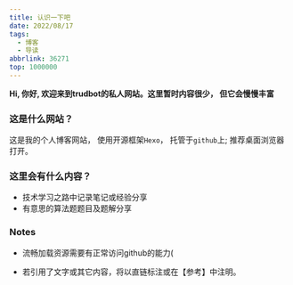```yaml
---
title: 认识一下吧
date: 2022/08/17
tags:
  - 博客
  - 导读
abbrlink: 36271
top: 1000000
---
```


**Hi, 你好,  欢迎来到trudbot的私人网站。这里暂时内容很少， 但它会慢慢丰富**

### 这是什么网站？

这是我的个人博客网站， 使用开源框架`Hexo`， 托管于`github`上;  推荐桌面浏览器打开。

### 这里会有什么内容？

* 技术学习之路中记录笔记或经验分享
* 有意思的算法题题目及题解分享

### Notes

* 流畅加载资源需要有正常访问github的能力(

* 若引用了文字或其它内容，将以直链标注或在【参考】中注明。